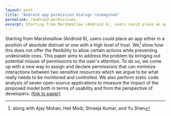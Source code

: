 ```yaml
---
layout: post
title: "Android app permission dialogs reimagined"
permalink: /android-permissions
excerpt: Starting from Marshmallow (Android 6), users could place an app either in a position of absolute distrust or one with a high level of trust. We show how this does not offer the flexibility to allow certain actions while preventing undesirable ones. This paper aims to address the problem by
---
```


<!-- note: sync with excerpt -->
Starting from Marshmallow (Android 6), users could place an app either in a position of absolute distrust or one with a high level of trust. We[^1] show how this does not offer the flexibility to allow certain actions while preventing undesirable ones. This paper aims to address the problem by bringing out potential misuse of permissions to the user's attention. To do so, we come up with a new way to assign and declare permissions that can minimize interactions between two sensitive resources which we argue to be what really needs to be monitored and controlled. We also perform static code analysis of seven open-source applications to measure the impact of the proposed model both in terms of usability and from the perspective of developers.
<a target="_blank" href="http://kandarp.xyz/files/android-permissions-khandwala.pdf">(link to paper)</a>

<!-- Defined a new, secure permission model for Android that prevents misuse of permissions while reducing user interruption -->

[^1]: along with Ajay Mohan, Heli Modi, Shreeja Kumar, and Yu Shen

